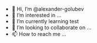 - 👋 Hi, I’m @alexander-golubev
- 👀 I’m interested in ...
- 🌱 I’m currently learning test
- 💞️ I’m looking to collaborate on ...
- 📫 How to reach me ...

<!---
alexander-golubev/alexander-golubev is a ✨ special ✨ repository because its `README.md` (this file) appears on your GitHub profile.
You can click the Preview link to take a look at your changes.
--->
